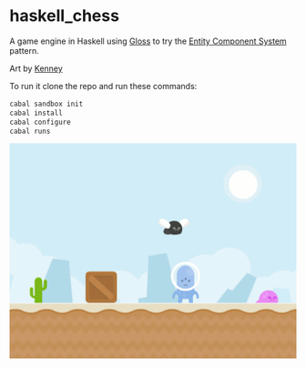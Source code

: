 
# haskell_chess

A game engine in Haskell using [Gloss](http://gloss.ouroborus.net/) to try the [Entity Component System](https://en.wikipedia.org/wiki/Entity%E2%80%93component%E2%80%93system) pattern.

Art by [Kenney](http://kenney.nl/assets/platformer-art-deluxe)

To run it clone the repo and run these commands:

```
cabal sandbox init
cabal install
cabal configure
cabal runs
```

![screenshot](https://raw.githubusercontent.com/davideGiovannini/haskell_platformer/master/screenshot.png)
